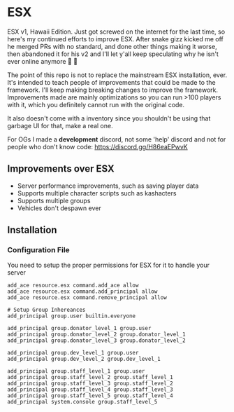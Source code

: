 # ESX

ESX v1, Hawaii Edition. Just got screwed on the internet for the last time, so here's my continued efforts to improve ESX. After snake gizz kicked me off he merged PRs with no standard, and done other things making it worse, then abandoned it for his v2 and I'll let y'all keep speculating why he isn't ever online anymore 🔪 🐍

The point of this repo is not to replace the mainstream ESX installation, ever. It's intended to teach people of improvements that could be made to the framework. I'll keep making breaking changes to improve the framework. Improvements made are mainly optimizations so you can run >100 players with it, which you definitely cannot run with the original code.

It also doesn't come with a inventory since you shouldn't be using that garbage UI for that, make a real one.

For OGs I made a **development** discord, not some 'help' discord and not for people who don't know code: https://discord.gg/H86eaEPwvK

## Improvements over ESX

- Server performance improvements, such as saving player data
- Supports multiple character scripts such as kashacters
- Supports multiple groups
- Vehicles don't despawn ever

## Installation

### Configuration File

You need to setup the proper permissions for ESX for it to handle your server

```
add_ace resource.esx command.add_ace allow
add_ace resource.esx command.add_principal allow
add_ace resource.esx command.remove_principal allow

# Setup Group Inhereances
add_principal group.user builtin.everyone

add_principal group.donator_level_1 group.user
add_principal group.donator_level_2 group.donator_level_1
add_principal group.donator_level_3 group.donator_level_2

add_principal group.dev_level_1 group.user
add_principal group.dev_level_2 group.dev_level_1

add_principal group.staff_level_1 group.user
add_principal group.staff_level_2 group.staff_level_1
add_principal group.staff_level_3 group.staff_level_2
add_principal group.staff_level_4 group.staff_level_3
add_principal group.staff_level_5 group.staff_level_4
add_principal system.console group.staff_level_5
```
